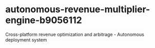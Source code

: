 # autonomous-revenue-multiplier-engine-b9056112
Cross-platform revenue optimization and arbitrage - Autonomous deployment system
